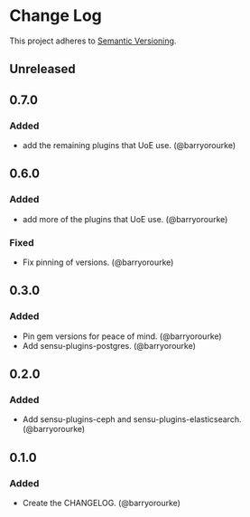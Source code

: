 # Change Log
This project adheres to [Semantic Versioning](http://semver.org/).

## Unreleased

## 0.7.0
### Added

* add the remaining plugins that UoE use. (@barryorourke)

## 0.6.0
### Added

* add more of the plugins that UoE use. (@barryorourke)

### Fixed

* Fix pinning of versions. (@barryorourke)

## 0.3.0
### Added

* Pin gem versions for peace of mind. (@barryorourke)
* Add sensu-plugins-postgres. (@barryorourke)

## 0.2.0
### Added

* Add sensu-plugins-ceph and sensu-plugins-elasticsearch. (@barryorourke)

## 0.1.0
### Added

* Create the CHANGELOG. (@barryorourke)
